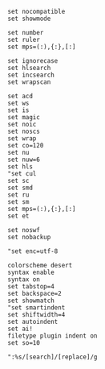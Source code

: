     set nocompatible
    set showmode
    
    set number
    set ruler
    set mps=(:),{:},[:]
    
    set ignorecase
    set hlsearch
    set incsearch
    set wrapscan
    
    set acd
    set ws
    set is
    set magic
    set noic
    set noscs
    set wrap
    set co=120
    set nu
    set nuw=6
    set hls
    "set cul
    set sc
    set smd
    set ru
    set sm
    set mps=(:),{:},[:]
    set et
    
    set noswf
    set nobackup
    
    "set enc=utf-8
    
    colorscheme desert
    syntax enable
    syntax on
    set tabstop=4
    set backspace=2
    set showmatch
    "set smartindent
    set shiftwidth=4
    set autoindent
    set ai!
    filetype plugin indent on
    set so=10
    
    ":%s/[search]/[replace]/g

